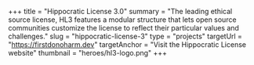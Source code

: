 +++
title = "Hippocratic License 3.0"
summary = "The leading ethical source license, HL3 features a modular structure that lets open source communities customize the license to reflect their particular values and challenges."
slug = "hippocratic-license-3"
type = "projects"
targetUrl = "https://firstdonoharm.dev"
targetAnchor = "Visit the Hippocratic License website"
thumbnail = "heroes/hl3-logo.png"
+++
